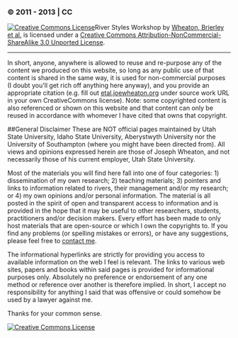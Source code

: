 ### © 2011 - 2013 | CC

[![Creative Commons License](http://i.creativecommons.org/l/by-nc-sa/3.0/88x31.png)](http://creativecommons.org/licenses/by-nc-sa/3.0/deed.en_US)River Styles Workshop by [Wheaton, Brierley et al.](http://riverstyles.joewheaton.org/) is licensed under a [Creative Commons Attribution-NonCommercial-ShareAlike 3.0 Unported License](http://creativecommons.org/licenses/by-nc-sa/3.0/deed.en_US).

***
In short, anyone, anywhere is allowed to reuse and re-purpose any of the content we produced on this website, so long as any public use of that content is shared in the same way, it is used for non-commercial purposes (I doubt you'll get rich off anything here anyway), and you provide an appropriate citation (e.g. fill out [etal.joewheaton.org](http://etal.joewheaton.org/) under source work URL in your own CreativeCommons license). Note: some copyrighted content is also referenced or shown on this website and that content can only be reused in accordance with whomever I have cited that owns that copyright. 

##General Disclaimer 
These are NOT official pages maintained by Utah State University, Idaho State University, Aberystwyth University nor the University of Southampton (where you might have been directed from). All views and opinions expressed herein are those of Joseph Wheaton, and not necessarily those of his current employer, Utah State University. 

Most of the materials you will find here fall into one of four categories: 1) dissemination of my own research; 2) teaching materials; 3) pointers and links to information related to rivers, their management and/or my research; or 4) my own opinions and/or personal information. The material is all posted in the spirit of open and transparent access to information and is provided in the hope that it may be useful to other researchers, students, practitioners and/or decision makers. Every effort has been made to only host materials that are open-source or which I own the copyrights to. If you find any problems (or spelling mistakes or errors), or have any suggestions, please feel free to [contact me](http://www.joewheaton.org/Home/contact). 

The informational hyperlinks are strictly for providing you access to available information on the web I feel is relevant. The links to various web sites, papers and books within said pages is provided for informational purposes only. Absolutely no preference or endorsement of any one method or reference over another is therefore implied. In short, I accept no responsibility for anything I said that was offensive or could somehow be used by a lawyer against me. 

Thanks for your common sense.

[![Creative Commons License](http://i.creativecommons.org/l/by-nc-sa/3.0/88x31.png)](http://creativecommons.org/licenses/by-nc-sa/3.0/deed.en_US)